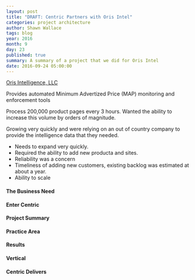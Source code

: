 ```yaml
---
layout: post
title: "DRAFT: Centric Partners with Oris Intel"
categories: project architecture
author: Shawn Wallace
tags: blog
year: 2016
month: 9
day: 23
published: true
summary: A summary of a project that we did for Oris Intel
date: 2016-09-24 05:00:00
---
```


[Oris Intelligence, LLC](http://www.orisintel.com/)

Provides automated Minimum Advertized Price (MAP) monitoring and enforcement tools

Process 200,000 product pages every 3 hours. Wanted the ability to increase this volume by orders of magnitude.

Growing very quickly and were relying on an out of country company to provide the intelligence data that they needed.

* Needs to expand very quickly.
* Required the ability to add new producta and sites.
* Reliability was a concern
* Timeliness of adding new customers, existing backlog was estimated at about a year.
* Ability to scale

#### The Business Need

#### Enter Centric

#### Project Summary

#### Practice Area

#### Results

#### Vertical

#### Centric Delivers
